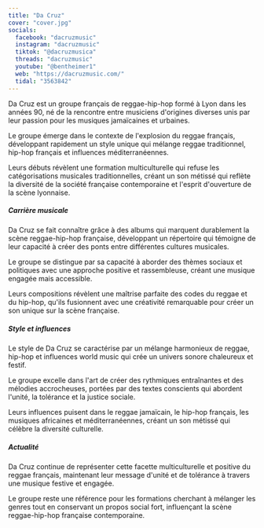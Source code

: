 ```yaml
---
title: "Da Cruz"
cover: "cover.jpg"
socials:
  facebook: "dacruzmusic"
  instagram: "dacruzmusic"
  tiktok: "@dacruzmusica"
  threads: "dacruzmusic"
  youtube: "@bentheimer1"
  web: "https://dacruzmusic.com/"
  tidal: "3563842"
---
```


Da Cruz est un groupe français de reggae-hip-hop formé à Lyon dans les années 90, né de la rencontre entre musiciens
d'origines diverses unis par leur passion pour les musiques jamaïcaines et urbaines.

Le groupe émerge dans le contexte de l'explosion du reggae français, développant rapidement un style unique qui mélange
reggae traditionnel, hip-hop français et influences méditerranéennes.

Leurs débuts révèlent une formation multiculturelle qui refuse les catégorisations musicales traditionnelles, créant un
son métissé qui reflète la diversité de la société française contemporaine et l'esprit d'ouverture de la scène
lyonnaise.

##### Carrière musicale

Da Cruz se fait connaître grâce à des albums qui marquent durablement la scène reggae-hip-hop française, développant un
répertoire qui témoigne de leur capacité à créer des ponts entre différentes cultures musicales.

Le groupe se distingue par sa capacité à aborder des thèmes sociaux et politiques avec une approche positive et
rassembleuse, créant une musique engagée mais accessible.

Leurs compositions révèlent une maîtrise parfaite des codes du reggae et du hip-hop, qu'ils fusionnent avec une
créativité remarquable pour créer un son unique sur la scène française.

##### Style et influences

Le style de Da Cruz se caractérise par un mélange harmonieux de reggae, hip-hop et influences world music qui crée un
univers sonore chaleureux et festif.

Le groupe excelle dans l'art de créer des rythmiques entraînantes et des mélodies accrocheuses, portées par des textes
conscients qui abordent l'unité, la tolérance et la justice sociale.

Leurs influences puisent dans le reggae jamaïcain, le hip-hop français, les musiques africaines et méditerranéennes,
créant un son métissé qui célèbre la diversité culturelle.

##### Actualité

Da Cruz continue de représenter cette facette multiculturelle et positive du reggae français, maintenant leur message
d'unité et de tolérance à travers une musique festive et engagée.

Le groupe reste une référence pour les formations cherchant à mélanger les genres tout en conservant un propos social
fort, influençant la scène reggae-hip-hop française contemporaine.
